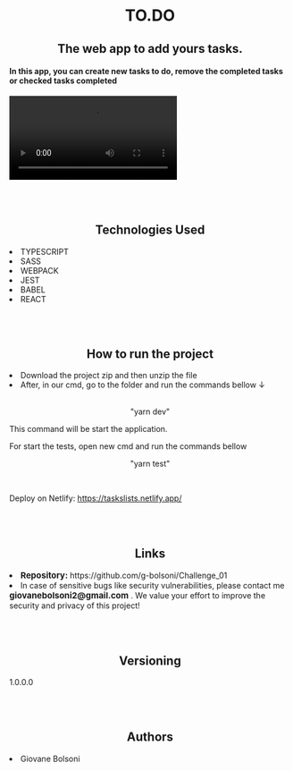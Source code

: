 <h1 align="center "   > TO.DO </h1>

<h2 align="center">The web app to add yours tasks.</h2>

<h4> In this app, you can create new tasks to do, remove the completed tasks or checked tasks completed</h4>

 ![funcionamento](https://github.com/g-bolsoni/Challenge_01/blob/main/public/to_do.mp4)

</br></br>
<h2 align="center">Technologies Used </h2>
<li>TYPESCRIPT</li>
<li>SASS</li>
<li>WEBPACK</li>
<li>JEST</li>
<li>BABEL</li>
<li>REACT</li>

</br></br>
<h2 align="center"> How to run the project</h2>

<li>Download the project zip and then unzip the file </li>
<li> After, in our cmd, go to the folder and run the commands bellow ↓ </br>
</br>

<p align="center"> "yarn dev" <p>

This command will be start the application.

For start the tests, open new cmd and run the commands bellow
<p align="center"> "yarn test" <p>
</br>

</li>

Deploy on Netlify: https://taskslists.netlify.app/

</br></br>
<h2  align="center">Links</h2>
<li> <b style="font-size:15px"> Repository:</b> https://github.com/g-bolsoni/Challenge_01</li>

<li>In case of sensitive bugs like security vulnerabilities, please contact me <b style="font-size:15px">giovanebolsoni2@gmail.com</b> . We value your effort to improve the security and privacy of this project! </li>


</br></br>
<h2  align="center">Versioning</h2>
1.0.0.0


</br></br>
<h2  align="center">Authors</h2>
<li> Giovane Bolsoni</li>

